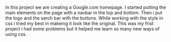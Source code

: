 In this project we are creating a Google.com homepage.
I started putting the main elements on the page with a navbar in the top and bottom.
Then i put the logo and the serch bar with the buttons.
While working with the style in css i tried my best in makeing it look like the original.
This was my frist project i had some problems but it helped me learn so many new ways of using css.

